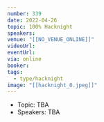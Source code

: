 ```yaml
---
number: 339
date: 2022-04-26
topic: 100% Hacknight
speakers:
venue: "[[NO_VENUE_ONLINE]]"
videoUrl:
eventUrl:
via: online
booker:
tags:
  - type/hacknight
image: "[[hacknight_0.jpeg]]"
---
```


* Topic:
TBA
* Speakers:
TBA
